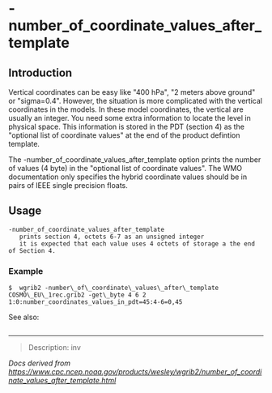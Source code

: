 # -number_of_coordinate_values_after_template

## Introduction

Vertical coordinates can be easy like "400 hPa", "2 meters above ground" or
"sigma=0.4". However, the situation is more complicated with the vertical
coordinates in the models. In these model coordinates, the
vertical are usually an integer. You need some extra information to locate
the level in physical space. This information is stored in the PDT (section 4) as the "optional list of coordinate values" at the end of the product
defintion template.

The -number_of_coordinate_values_after_template option
prints the number of values (4 byte) in the "optional list of coordinate values".
The WMO documentation only specifies the hybrid coordinate values should be
in pairs of IEEE single precision floats.

## Usage

```
-number_of_coordinate_values_after_template
   prints section 4, octets 6-7 as an unsigned integer
   it is expected that each value uses 4 octets of storage a the end of Section 4.
```

### Example

```
$  wgrib2 -number\_of\_coordinate\_values\_after\_template COSMO\_EU\_1rec.grib2 -get\_byte 4 6 2
1:0:number_coordinates_values_in_pdt=45:4-6=0,45
```

See also:

```

```

---

> Description: inv

_Docs derived from <https://www.cpc.ncep.noaa.gov/products/wesley/wgrib2/number_of_coordinate_values_after_template.html>_
